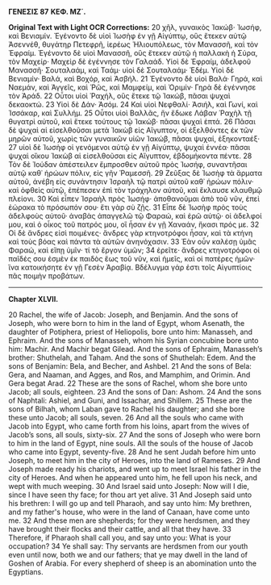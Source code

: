 **ΓΕΝΕΣΙΣ 87**
**ΚΕΦ. ΜΖ΄.**

**Original Text with Light OCR Corrections:**
20 χῆλ, γυναικὸς Ἰακώβ· Ἰωσήφ, καὶ Βενιαμίν. Ἐγένοντο δὲ υἱοὶ Ἰωσὴφ ἐν γῇ Αἰγύπτῳ, οὓς ἔτεκεν αὐτῷ Ἀσεννέθ, θυγάτηρ Πετεφρῆ, ἱερέως Ἡλιουπόλεως, τὸν Μανασσῆ, καὶ τὸν Ἐφραίμ. Ἐγένοντο δὲ υἱοὶ Μανασσῆ, οὓς ἔτεκεν αὐτῷ ἡ παλλακὴ ἡ Σύρα, τὸν Μαχείρ· Μαχεὶρ δὲ ἐγέννησε τὸν Γαλαάδ. Υἱοὶ δὲ Ἐφραίμ, ἀδελφοῦ Μανασσῆ· Σουταλαάμ, καὶ Ταάμ· υἱοὶ δὲ Σουταλαάμ· Ἑδέμ. Υἱοὶ δὲ Βενιαμίν· Βαλά, καὶ Βοχόρ, καὶ Ἀσβήλ.
21 Ἐγένοντο δὲ υἱοὶ Βαλά· Γηρά, καὶ Ναεμάν, καὶ Ἀγγεῖς, καὶ Ῥῶς, καὶ Μαμφείμ, καὶ Ὀριμίν· Γηρὰ δὲ ἐγέννησε τὸν Ἀράδ.
22 Οὗτοι υἱοὶ Ῥαχήλ, οὓς ἔτεκε τῷ Ἰακώβ, πᾶσαι ψυχαὶ δεκαοκτώ.
23 Υἱοὶ δὲ Δάν· Ἀσόμ.
24 Καὶ υἱοὶ Νεφθαλί· Ἀσιήλ, καὶ Γωνί, καὶ Ἰσσάκαρ, καὶ Συλλήμ.
25 Οὗτοι υἱοὶ Βαλλᾶς, ἣν ἔδωκε Λάβαν Ῥαχὴλ τῇ θυγατρὶ αὐτοῦ, καὶ ἔτεκε τούτους τῷ Ἰακώβ· πᾶσαι ψυχαὶ ἑπτά.
26 Πᾶσαι δὲ ψυχαὶ αἱ εἰσελθοῦσαι μετὰ Ἰακὼβ εἰς Αἴγυπτον, οἱ ἐξελθόντες ἐκ τῶν μηρῶν αὐτοῦ, χωρὶς τῶν γυναικῶν υἱῶν Ἰακώβ, πᾶσαι ψυχαί, ἑξηκονταέξ·
27 υἱοὶ δὲ Ἰωσὴφ οἱ γενόμενοι αὐτῷ ἐν γῇ Αἰγύπτῳ, ψυχαὶ ἐννέα· πᾶσαι ψυχαὶ οἴκου Ἰακὼβ αἱ εἰσελθοῦσαι εἰς Αἴγυπτον, ἑβδομήκοντα πέντε.
28 Τὸν δὲ Ἰούδαν ἀπέστειλεν ἔμπροσθεν αὐτοῦ πρὸς Ἰωσήφ, συναντῆσαι αὐτῷ καθ᾽ ἡρώων πόλιν, εἰς γῆν Ῥαμεσσῆ.
29 Ζεῦξας δὲ Ἰωσὴφ τὰ ἅρματα αὐτοῦ, ἀνέβη εἰς συνάντησιν Ἰσραὴλ τῷ πατρὶ αὐτοῦ καθ᾽ ἡρώων πόλιν· καὶ ὀφθεὶς αὐτῷ, ἐπέπεσεν ἐπὶ τὸν τράχηλον αὐτοῦ, καὶ ἔκλαυσε κλαυθμῷ πλείονι.
30 Καὶ εἶπεν Ἰσραὴλ πρὸς Ἰωσήφ· ἀποθανοῦμαι ἀπὸ τοῦ νῦν, ἐπεὶ ἑώρακα τὸ πρόσωπόν σου· ἔτι γὰρ σὺ ζῇς.
31 Εἶπε δὲ Ἰωσὴφ πρὸς τοὺς ἀδελφοὺς αὐτοῦ· ἀναβὰς ἀπαγγελῶ τῷ Φαραώ, καὶ ἐρῶ αὐτῷ· οἱ ἀδελφοί μου, καὶ ὁ οἶκος τοῦ πατρός μου, οἳ ἦσαν ἐν γῇ Χαναάν, ἥκασι πρός με.
32 Οἱ δὲ ἄνδρες εἰσὶ ποιμένες· ἄνδρες γὰρ κτηνοτρόφοι ἦσαν, καὶ τὰ κτήνη καὶ τοὺς βόας καὶ πάντα τὰ αὐτῶν ἀνηνόχασιν.
33 Ἐὰν οὖν καλέσῃ ὑμᾶς Φαραώ, καὶ εἴπῃ ὑμῖν· τί τὸ ἔργον ὑμῶν;
34 ἐρεῖτε· ἄνδρες κτηνοτρόφοι οἱ παῖδές σου ἐσμὲν ἐκ παιδὸς ἕως τοῦ νῦν, καὶ ἡμεῖς, καὶ οἱ πατέρες ἡμῶν· ἵνα κατοικήσητε ἐν γῇ Γεσὲν Ἀραβίᾳ. Βδέλυγμα γάρ ἐστι τοῖς Αἰγυπτίοις πᾶς ποιμὴν προβάτων.

---

**Chapter XLVII.**

20 Rachel, the wife of Jacob: Joseph, and Benjamin. And the sons of Joseph, who were born to him in the land of Egypt, whom Asenath, the daughter of Potiphera, priest of Heliopolis, bore unto him: Manasseh, and Ephraim. And the sons of Manasseh, whom his Syrian concubine bore unto him: Machir. And Machir begat Gilead. And the sons of Ephraim, Manasseh’s brother: Shuthelah, and Taham. And the sons of Shuthelah: Edem. And the sons of Benjamin: Bela, and Becher, and Ashbel.
21 And the sons of Bela: Gera, and Naaman, and Agges, and Ros, and Mamphim, and Orimin. And Gera begat Arad.
22 These are the sons of Rachel, whom she bore unto Jacob; all souls, eighteen.
23 And the sons of Dan: Ashom.
24 And the sons of Naphtali: Ashiel, and Guni, and Issachar, and Shillem.
25 These are the sons of Bilhah, whom Laban gave to Rachel his daughter; and she bore these unto Jacob; all souls, seven.
26 And all the souls who came with Jacob into Egypt, who came forth from his loins, apart from the wives of Jacob’s sons, all souls, sixty-six.
27 And the sons of Joseph who were born to him in the land of Egypt, nine souls. All the souls of the house of Jacob who came into Egypt, seventy-five.
28 And he sent Judah before him unto Joseph, to meet him in the city of Heroes, into the land of Rameses.
29 And Joseph made ready his chariots, and went up to meet Israel his father in the city of Heroes. And when he appeared unto him, he fell upon his neck, and wept with much weeping.
30 And Israel said unto Joseph: Now will I die, since I have seen thy face; for thou art yet alive.
31 And Joseph said unto his brethren: I will go up and tell Pharaoh, and say unto him: My brethren, and my father's house, who were in the land of Canaan, have come unto me.
32 And these men are shepherds; for they were herdsmen, and they have brought their flocks and their cattle, and all that they have.
33 Therefore, if Pharaoh shall call you, and say unto you: What is your occupation?
34 Ye shall say: Thy servants are herdsmen from our youth even until now, both we and our fathers; that ye may dwell in the land of Goshen of Arabia. For every shepherd of sheep is an abomination unto the Egyptians.